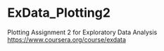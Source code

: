 ExData_Plotting2
================

Plotting Assignment 2 for Exploratory Data Analysis
https://www.coursera.org/course/exdata
